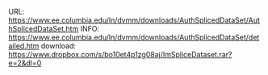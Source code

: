 URL: https://www.ee.columbia.edu/ln/dvmm/downloads/AuthSplicedDataSet/AuthSplicedDataSet.htm
INFO: https://www.ee.columbia.edu/ln/dvmm/downloads/AuthSplicedDataSet/detailed.htm
download: https://www.dropbox.com/s/bo10et4p1zg08aj/ImSpliceDataset.rar?e=2&dl=0